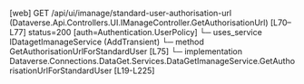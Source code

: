 [web] GET /api/ui/imanage/standard-user-authorisation-url  (Dataverse.Api.Controllers.UI.IManageController.GetAuthorisationUrl)  [L70–L77] status=200 [auth=Authentication.UserPolicy]
  └─ uses_service IDatagetImanageService (AddTransient)
    └─ method GetAuthorisationUrlForStandardUser [L75]
      └─ implementation Dataverse.Connections.DataGet.Services.DataGetImanageService.GetAuthorisationUrlForStandardUser [L19-L225]

